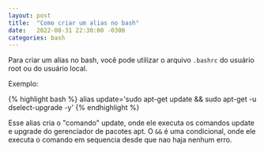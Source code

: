 ```yaml
---
layout: post
title:  "Como criar um alias no bash"
date:   2022-08-31 22:30:00 -0300
categories: bash
---
```


Para criar um alias no bash, você pode utilizar o arquivo `.bashrc` do usuário root ou do usuário local.

Exemplo:

{% highlight bash %}
alias update='sudo apt-get update && sudo apt-get -u dselect-upgrade -y'
{% endhighlight %}

Esse alias cria o "comando" update, onde ele executa os comandos update e upgrade do gerenciador de pacotes apt. O `&&` é uma condicional, onde ele executa o comando em sequencia desde que nao haja nenhum erro.
